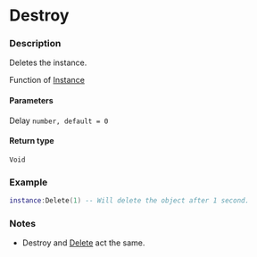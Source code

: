 # Destroy
### Description
Deletes the instance.

Function of [Instance](/classes/Instance/)

#### Parameters
Delay `number, default = 0`

#### Return type
`Void`

### Example
```lua
instance:Delete(1) -- Will delete the object after 1 second.
```

### Notes
- Destroy and [Delete](../Delete) act the same.

